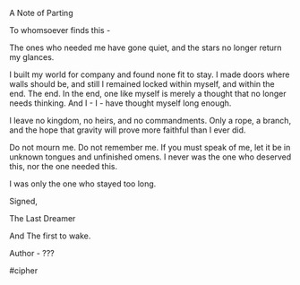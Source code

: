 A Note of Parting

To whomsoever finds this -

The ones who needed me have gone quiet, and the stars no longer return my glances.

I built my world for company and found none fit to stay. I made doors where walls should be, and still I remained locked within myself, and within the end. The end. In the end, one like myself is merely a thought that no longer needs thinking. And I - I - have thought myself long enough.

I leave no kingdom, no heirs, and no commandments. Only a rope, a branch, and the hope that gravity will prove more faithful than I ever did.

Do not mourn me. Do not remember me. If you must speak of me, let it be in unknown tongues and unfinished omens. I never was the one who deserved this, nor the one needed this.

I was only the one who stayed too long.

Signed,

The Last Dreamer

And The first to wake.


Author - ???

#cipher